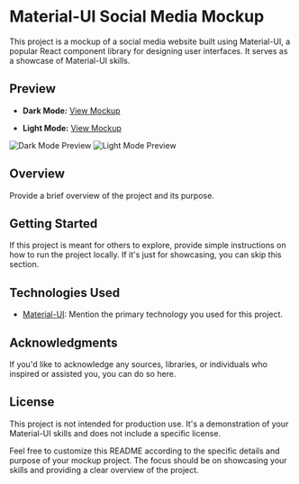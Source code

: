 # Material-UI Social Media Mockup

This project is a mockup of a social media website built using Material-UI, a popular React component library for designing user interfaces. It serves as a showcase of Material-UI skills.

## Preview

- **Dark Mode:** [View Mockup](https://drive.google.com/file/d/1r7VzOILsIvHiykYP8RHOpmGxreUuE_VI/view?usp=sharing)

- **Light Mode:** [View Mockup](https://drive.google.com/file/d/1aZjkbWwu3-Woix017MoIUzx4EaRczcBB/view?usp=sharing)

![Dark Mode Preview](https://drive.google.com/uc?id=1r7VzOILsIvHiykYP8RHOpmGxreUuE_VI)
![Light Mode Preview](https://drive.google.com/uc?id=1aZjkbWwu3-Woix017MoIUzx4EaRczcBB)

## Overview

Provide a brief overview of the project and its purpose.

## Getting Started

If this project is meant for others to explore, provide simple instructions on how to run the project locally. If it's just for showcasing, you can skip this section.

## Technologies Used

- [Material-UI](https://mui.com/): Mention the primary technology you used for this project.

## Acknowledgments

If you'd like to acknowledge any sources, libraries, or individuals who inspired or assisted you, you can do so here.

## License

This project is not intended for production use. It's a demonstration of your Material-UI skills and does not include a specific license.

Feel free to customize this README according to the specific details and purpose of your mockup project. The focus should be on showcasing your skills and providing a clear overview of the project.
